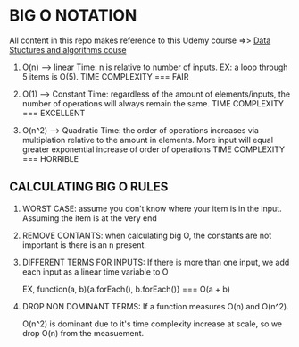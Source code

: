 
<h1> BIG O NOTATION </h1>

All content in this repo makes reference to this Udemy course =>>
[Data Stuctures and algorithms couse](https://www.udemy.com/course/master-the-coding-interview-data-structures-algorithms/)

 1. O(n) --> linear Time: n is relative to number of inputs. EX: a loop through 5 items is O(5). TIME COMPLEXITY === FAIR

2. O(1) --> Constant Time: regardless of the amount of elements/inputs, the number of operations will always remain the same. TIME COMPLEXITY === EXCELLENT

3. O(n^2) --> Quadratic Time: the order of operations increases via multiplation relative to the amount in elements. More input will equal greater exponential increase of order of operations TIME COMPLEXITY === HORRIBLE

<h2> CALCULATING BIG O RULES </h2>

 1. WORST CASE: assume you don't know where your item is in the input. Assuming the item is at the very end

 2. REMOVE CONTANTS: when calculating big O, the constants are not important is there is an n present.

 3. DIFFERENT TERMS FOR INPUTS: If there is more than one input, we add each input as a linear time variable to O
    
    EX, function(a, b){a.forEach(), b.forEach()} === O(a + b)

 4. DROP NON DOMINANT TERMS: If a function measures O(n) and O(n^2). 

     O(n^2) is dominant due to it's time complexity increase at scale, so we drop O(n) from the measuement.